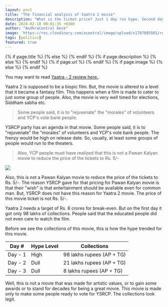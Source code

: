 ```yaml
---
layout: post
title: "The financial analysis of Yaatra 2 movie"
description: "What is the ticket price? Just 1 day run hype. Second day dull. Third day gone. What are the financials of Yaatra 2 movie?"
date: 2024-02-10 00:01:35 +0300
author: "AndhraCentral Desk"
image: 'https://res.cloudinary.com/acentral/image/upload/v1707685501/reviews/Yaatra2Financials_fuaaff.png'
tags: [politics]
featured: true
---
```


<meta content="{{ site.title }}" property="og:site_name">
{% if page.title %}
  <meta content="{{ page.title }}" property="og:title">
{% else %}
  <meta content="{{ site.title }}" property="og:title">
{% endif %}
{% if page.description %}
  <meta content="{{ page.description }}" property="og:description">
{% else %}
  <meta content="{{ site.description }}" property="og:description">
{% endif %}
{% if page.url %}
  <meta content="{{ site.url }}{{ page.url }}" property="og:url">
{% endif %}
{% if page.image %}
  <meta content="https://res.cloudinary.com/acentral/image/upload/v1707685501/reviews/Yaatra2Financials_fuaaff.png" property="og:image">
{% else %}
  <meta content="{{ site.url }}/images/og.png" property="og:image">
{% endif %}

You may want to read [Yaatra - 2 review here.](https://andhracentral.com/latest/yaatra-2-review).

Yaatra 2 is supposed to be a biopic film. But, the movie is altered to a level that it became a fantasy film. This happens when a film is made to cater to just some group of people. Also, the movie is very well timed for elections, Siddham sabha etc. 

> Some people said, it is to "rejuvenate" the "morales" of volunteers and YCP's vote bank people.

YSRCP party has an agenda in that movie. Some people said, it is to "rejuvenate" the "morales" of volunteers and YCP's vote bank people. The frenzy would be high on release date. So, usually, at least some groups of people would run to the theaters.

> Also, YCP people must have realized that this is not a Pawan Kalyan movie to reduce the price of the tickets to Rs. 5/-

<div class="gallery-box">
  <div class="gallery">
    <img src="https://res.cloudinary.com/acentral/image/upload/v1707712392/Misc/GGCCDLCXUAA5MfQ_txhvpg.jpg" loading="lazy">
  </div>
</div>

Also, this is not a Pawan Kalyan movie to reduce the price of the tickets to Rs. 5/-. The reason YSRCP gave for that pricing for Pawan Kalyan movie is that their "wish" is that entertainment should be available even for common man. But, YSRCP does not have this reason for Yaatra 2 movie. The price of this movie ticket is not Rs. 5/-. 

Yaatra 2 needs a target of Rs. 8 crores for break-even. But on the first day it got only 98 lakhs of collections. People said that the educated people did not even care to watch the film. 

Before we see the collections of this movie, this is how the hype trended for this movie.

| Day #    | Hype Level | Collections |
| -------- | ------- | ---|
| Day - 1 | High | 98 lakhs rupees (AP + TG) |
| Day - 2 | Dull | 21 lakhs rupees (AP + TG) |
| Day - 3 | Dull | 8 lakhs rupees (AP + TG) |

Well, this is not a movie that was made for artistic values, or to gain some awards or to stand for decades for being a great movie. This movie is made only to make some people ready to vote for YSRCP. The collections look legit. 